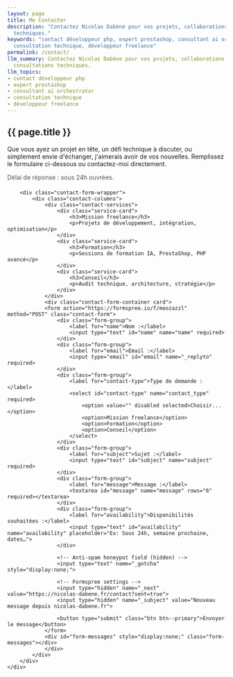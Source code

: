 ```yaml
---
layout: page
title: Me Contacter
description: "Contactez Nicolas Dabène pour vos projets, collaborations ou consultations
  techniques."
keywords: "contact développeur php, expert prestashop, consultant ai orchestrator,
  consultation technique, développeur freelance"
permalink: /contact/
llm_summary: Contactez Nicolas Dabène pour vos projets, collaborations ou 
  consultations techniques.
llm_topics:
- contact développeur php
- expert prestashop
- consultant ai orchestrator
- consultation technique
- développeur freelance
---
```

<section class="contact-section">
    <div class="container">
        <h1>{{ page.title }}</h1>
        <p class="section-description">Que vous ayez un projet en tête, un défi technique à discuter, ou simplement envie d'échanger, j'aimerais avoir de vos nouvelles. Remplissez le formulaire ci-dessous ou contactez-moi directement.</p>
        <p class="section-note" aria-live="polite" style="margin:0.5rem 0 1.25rem; color:#555;">Délai de réponse : sous 24h ouvrées.</p>

        <div class="contact-form-wrapper">
            <div class="contact-columns">
                <div class="contact-services">
                    <div class="service-card">
                        <h3>Mission freelance</h3>
                        <p>Projets de développement, intégration, optimisation</p>
                    </div>
                    <div class="service-card">
                        <h3>Formation</h3>
                        <p>Sessions de formation IA, PrestaShop, PHP avancé</p>
                    </div>
                    <div class="service-card">
                        <h3>Conseil</h3>
                        <p>Audit technique, architecture, stratégie</p>
                    </div>
                </div>
                <div class="contact-form-container card">
                <form action="https://formspree.io/f/meozazzl" method="POST" class="contact-form">
                    <div class="form-group">
                        <label for="name">Nom :</label>
                        <input type="text" id="name" name="name" required>
                    </div>
                    <div class="form-group">
                        <label for="email">Email :</label>
                        <input type="email" id="email" name="_replyto" required>
                    </div>
                    <div class="form-group">
                        <label for="contact-type">Type de demande :</label>
                        <select id="contact-type" name="contact_type" required>
                            <option value="" disabled selected>Choisir...</option>
                            <option>Mission freelance</option>
                            <option>Formation</option>
                            <option>Conseil</option>
                        </select>
                    </div>
                    <div class="form-group">
                        <label for="subject">Sujet :</label>
                        <input type="text" id="subject" name="subject" required>
                    </div>
                    <div class="form-group">
                        <label for="message">Message :</label>
                        <textarea id="message" name="message" rows="6" required></textarea>
                    </div>
                    <div class="form-group">
                        <label for="availability">Disponibilités souhaitées :</label>
                        <input type="text" id="availability" name="availability" placeholder="Ex: Sous 24h, semaine prochaine, dates…">
                    </div>
                    
                    <!-- Anti-spam honeypot field (hidden) -->
                    <input type="text" name="_gotcha" style="display:none;">
                    
                    <!-- Formspree settings -->
                    <input type="hidden" name="_next" value="https://nicolas-dabene.fr/contact?sent=true">
                    <input type="hidden" name="_subject" value="Nouveau message depuis nicolas-dabene.fr">
                    
                    <button type="submit" class="btn btn--primary">Envoyer le message</button>
                </form>
                <div id="form-messages" style="display:none;" class="form-messages"></div>
                </div>
            </div>
        </div>
    </div>
</section>

<script src="{{ '/assets/js/contact-form.js' | relative_url }}"></script>

<style>
/* Styling for contact form */
.contact-form-wrapper {
    width: 100%;
}

.contact-columns {
    display: grid;
    grid-template-columns: 1fr 2fr;
    gap: 2rem;
}

.contact-services {
    display: flex;
    flex-direction: column;
    gap: 1.5rem;
}

.service-card {
    background-color: #ffffff;
    border: 1px solid #e2e8f0;
    border-radius: 12px;
    padding: 1.5rem;
    box-shadow: 0 4px 6px rgba(0, 0, 0, 0.05);
    transition: all 0.3s ease;
    cursor: pointer;
    display: flex;
    flex-direction: column;
    height: 100%;
}

.service-card:hover {
    transform: translateY(-5px);
    box-shadow: 0 8px 15px rgba(0, 0, 0, 0.1);
    border-left: 4px solid #0f172a;
}

.service-card h3 {
    margin-bottom: 0.75rem;
    font-size: 1.25rem;
    color: #0f172a;
}

.service-card p {
    color: #475569;
    font-size: 0.95rem;
    margin: 0;
}

.contact-form-container {
    background-color: #ffffff;
    border-radius: 12px;
    padding: 2rem;
    box-shadow: 0 4px 12px rgba(0, 0, 0, 0.05);
    border: 1px solid #e2e8f0;
}

.form-messages {
    margin-top: 1rem;
}

.alert {
    padding: 1rem;
    border-radius: 0.5rem;
    margin-bottom: 1rem;
}

.alert--success {
    background-color: #d4edda;
    color: #155724;
    border: 1px solid #c3e6cb;
}

.alert--error {
    background-color: #f8d7da;
    color: #721c24;
    border: 1px solid #f5c6cb;
}

.form-group input.error,
.form-group textarea.error {
    border-color: #dc3545;
    box-shadow: 0 0 0 0.2rem rgba(220, 53, 69, 0.25);
}

.btn.loading {
    opacity: 0.7;
    cursor: not-allowed;
}

.btn.loading:hover {
    transform: none;
}

/* Highlight effects */
.service-card.active {
    border-left: 4px solid #0f172a;
    background-color: #f8fafc;
}

.highlight-selection {
    border-color: #0f172a !important;
    box-shadow: 0 0 0 0.2rem rgba(15, 23, 42, 0.25) !important;
    background-color: #f8fafc !important;
}

/* Responsive adjustments */
@media (max-width: 992px) {
    .contact-columns {
        grid-template-columns: 1fr;
        gap: 1.5rem;
    }
    
    .contact-services {
        flex-direction: row;
        flex-wrap: wrap;
    }
    
    .service-card {
        width: calc(33.33% - 1rem);
        flex: 1 1 calc(33.33% - 1rem);
    }
}

@media (max-width: 768px) {
    .contact-services {
        flex-direction: column;
    }
    
    .service-card {
        width: 100%;
    }
}
</style>